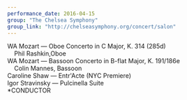 ```yaml
---
performance_date: 2016-04-15
group: "The Chelsea Symphony"
group_link: "http://chelseasymphony.org/concert/salon"
---
```

WA Mozart — Oboe Concerto in C Major, K. 314 (285d)<br/>
&nbsp;&nbsp;&nbsp;&nbsp;Phil Rashkin,Oboe<br/>
WA Mozart — Bassoon Concerto in B-flat Major, K. 191/186e<br/>
&nbsp;&nbsp;&nbsp;&nbsp;Colin Mannes, Bassoon<br/>
Caroline Shaw — Entr'Acte (NYC Premiere)<br/>
Igor Stravinsky — Pulcinella Suite<br/>
*CONDUCTOR
